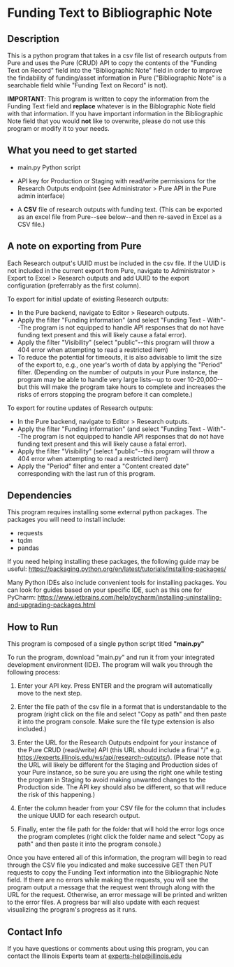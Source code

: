 # Funding Text to Bibliographic Note

## Description

This is a python program that takes in a csv file list of research outputs from Pure and uses the Pure (CRUD) API to copy the contents of the "Funding Text on Record" field into the "Bibliographic Note" field in order to improve the findability of funding/asset information in Pure ("Bibliographic Note" is a searchable field while "Funding Text on Record" is not).

**IMPORTANT**: This program is written to copy the information from the Funding Text field and **replace** whatever is in the Biblographic Note field with that information. If you have important information in the Bibliographic Note field that you would **not** like to overwrite, please do not use this program or modify it to your needs.

## What you need to get started

* main.py Python script

* API key for Production or Staging with read/write permissions for the Research Outputs endpoint (see Administrator > Pure API in the Pure admin interface)

* A __CSV__ file of research outputs with funding text. (This can be exported as an excel file from Pure--see below--and then re-saved in Excel as a CSV file.)

## A note on exporting from Pure

Each Research output's UUID must be included in the csv file. If the UUID is not included in the current export from Pure, navigate to Administrator > Export to Excel > Research outputs and add UUID to the export configuration (preferrably as the first column).

To export for initial update of existing Research outputs:

* In the Pure backend, navigate to Editor > Research outputs.
* Apply the filter "Funding information" (and select "Funding Text - With"--The program is not equipped to handle API responses that do not have funding text present and this will likely cause a fatal error).
* Apply the filter "Visibility" (select "public"--this program will throw a 404 error when attempting to read a restricted item)
* To reduce the potential for timeouts, it is also advisable to limit the size of the export to, e.g., one year's worth of data by applying the "Period" filter. (Depending on the number of outputs in your Pure instance, the program may be able to handle very large lists--up to over 10-20,000--but this will make the program take hours to complete and increases the risks of errors stopping the program before it can complete.)

To export for routine updates of Research outputs:

* In the Pure backend, navigate to Editor > Research outputs.
* Apply the filter "Funding information" (and select "Funding Text - With"--The program is not equipped to handle API responses that do not have funding text present and this will likely cause a fatal error).
* Apply the filter "Visibility" (select "public"--this program will throw a 404 error when attempting to read a restricted item)
* Apply the "Period" filter and enter a "Content created date" corresponding with the last run of this program.

## Dependencies

This program requires installing some external python packages. The packages you will need to install include:
* requests
* tqdm
* pandas

If you need helping installing these packages, the following guide may be useful: https://packaging.python.org/en/latest/tutorials/installing-packages/

Many Python IDEs also include convenient tools for installing packages. You can look for guides based on your specific IDE, such as this one for PyCharm: https://www.jetbrains.com/help/pycharm/installing-uninstalling-and-upgrading-packages.html

## How to Run

This program is composed of a single python script titled **"main.py"** 

To run the program, download "main.py" and run it from your integrated development environment (IDE). The program will walk you through the following process:

1. Enter your API key. Press ENTER and the program will automatically move to the next step.

2. Enter the file path of the csv file in a format that is understandable to the program (right click on the file and select "Copy as path" and then paste it into the program console. Make sure the file type extension is also included.)  

3. Enter the URL for the Research Outputs endpoint for your instance of the Pure CRUD (read/write) API (this URL should include a final "/" e.g. https://experts.illinois.edu/ws/api/research-outputs/). (Please note that the URL will likely be different for the Staging and Production sides of your Pure instance, so be sure you are using the right one while testing the program in Staging to avoid making unwanted changes to the Production side. The API key should also be different, so that will reduce the risk of this happening.)

4. Enter the column header from your CSV file for the column that includes the unique UUID for each research output.

5. Finally, enter the file path for the folder that will hold the error logs once the program completes (right click the folder name and select "Copy as path" and then paste it into the program console.)

Once you have entered all of this information, the program will begin to read through the CSV file you indicated and make successive GET then PUT requests to copy the Funding Text information into the Bibliographic Note field. If there are no errors while making the requests, you will see the program output a message that the request went through along with the URL for the request. Otherwise, an error message will be printed and written to the error files. A progress bar will also update with each request visualizing the program's progress as it runs. 

## Contact Info

If you have questions or comments about using this program, you can contact the Illinois Experts team at experts-help@illinois.edu

